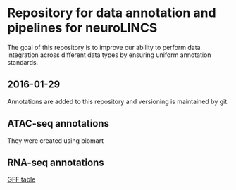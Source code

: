# Repository for data annotation and pipelines for neuroLINCS

The goal of this repository is to improve our ability to perform data integration across different data types by ensuring uniform annotation standards.

## 2016-01-29 

Annotations are added to this repository and versioning is maintained by git.

## ATAC-seq annotations

They were created using biomart


## RNA-seq annotations 

 [GFF table](http://uswest.ensembl.org/info/data/ftp/index.html?redirect=no)





